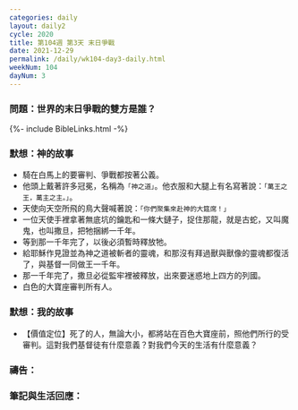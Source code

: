 ```yaml
---
categories: daily
layout: daily2
cycle: 2020
title: 第104週 第3天 末日爭戰
date: 2021-12-29
permalink: /daily/wk104-day3-daily.html
weekNum: 104
dayNum: 3
---
```


### 問題：世界的末日爭戰的雙方是誰？

{%- include BibleLinks.html -%}

### 默想：神的故事
+ 騎在白馬上的要審判、爭戰都按著公義。
+ 他頭上戴著許多冠冕，名稱為`「神之道」`。他衣服和大腿上有名寫著說：`「萬王之王，萬主之主。」`。
+ 天使向天空所飛的鳥大聲喊著說：`「你們聚集來赴神的大筵席！」`
+ 一位天使手裡拿著無底坑的鑰匙和一條大鏈子，捉住那龍，就是古蛇，又叫魔鬼，也叫撒旦，把牠捆綁一千年。
+ 等到那一千年完了，以後必須暫時釋放牠。
+ 給耶穌作見證並為神之道被斬者的靈魂，和那沒有拜過獸與獸像的靈魂都復活了，與基督一同做王一千年。
+ 那一千年完了，撒旦必從監牢裡被釋放，出來要迷惑地上四方的列國。
+ 白色的大寶座審判所有人。

### 默想：我的故事
+ 【價值定位】死了的人，無論大小，都將站在百色大寶座前，照他們所行的受審判。這對我們基督徒有什麼意義？對我們今天的生活有什麼意義？

### 禱告：

### 筆記與生活回應：
